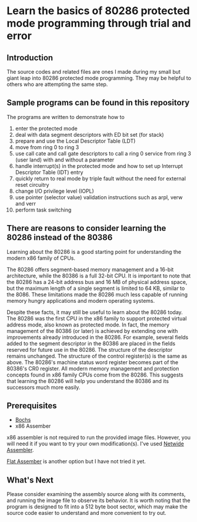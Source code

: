# Learn the basics of 80286 protected mode programming through trial and error

## Introduction

The source codes and related files are ones I made during my small but giant leap into 80286 protected mode programming. They may be helpful to others who are attempting the same step.

## Sample programs can be found in this repository

The programs are written to demonstrate how to 

1) enter the protected mode
2) deal with data segment descriptors with ED bit set (for stack)
3) prepare and use the Local Descriptor Table (LDT)
4) move from ring 0 to ring 3
5) use call cate and call gate descriptors to call a ring 0 service from ring 3 (user land) with and without a parameter
6) handle interrupt(s) in the protected mode and how to set up Interrupt Descriptor Table (IDT) entry
7) quickly return to real mode by triple fault without the need for external reset circuitry
8) change I/O privilege level (IOPL)
9) use pointer (selector value) validation instructions such as arpl, verw and verr
10) perform task switching 

## There are reasons to consider learning the 80286 instead of the 80386

Learning about the 80286 is a good starting point for understanding the modern x86 family of CPUs.

The 80286 offers segment-based memory management and a 16-bit architecture, while the 80386 is a full 32-bit CPU. It is important to note that the 80286 has a 24-bit address bus and 16 MB of physical address space, but the maximum length of a single segment is limited to 64 KB, similar to the 8086. These limitations made the 80286 much less capable of running memory hungry applications and modern operating systems.

Despite these facts, it may still be useful to learn about the 80286 today. The 80286 was the first CPU in the x86 family to support protected virtual address mode, also known as protected mode. In fact, the memory management of the 80386 (or later) is achieved by extending one with improvements already introduced in the 80286. For example, several fields added to the segment descriptor in the 80386 are placed in the fields reserved for future use in the 80286. The structure of the descriptor remains unchanged. The structure of the control register(s) is the same as above. The 80286's machine status word register becomes part of the 80386's CR0 register. All modern memory management and protection concepts found in x86 family CPUs come from the 80286. This suggests that learning the 80286 will help you understand the 80386 and its successors much more easily.

## Prerequisites

* [Bochs](https://bochs.sourceforge.io/)
* x86 Assember


x86 assembler is not required to run the provided image files. However, you will need it if you want to try your own modification(s).  I've used [Netwide Assembler](https://www.nasm.us/).

 [Flat Assember](https://flatassembler.net/) is another option but I have not tried it yet.

## What's Next

Please consider examining the assembly source along with its comments, and running the image file to observe its behavior. It is worth noting that the program is designed to fit into a 512 byte boot sector, which may make the source code easier to understand and more convenient to try out.

